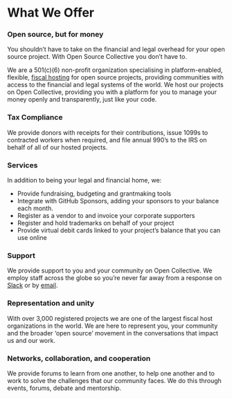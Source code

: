 # What We Offer

### Open source, but for money

You shouldn’t have to take on the financial and legal overhead for your open source project. With Open Source Collective you don’t have to.&#x20;

We are a 501(c)(6) non-profit organization specialising in platform-enabled, flexible, [fiscal hosting](fiscal-hosting.md) for open source projects, providing communities with access to the financial and legal systems of the world. We host our projects on Open Collective, providing you with a platform for you to manage your money openly and transparently, just like your code.&#x20;

### Tax Compliance&#x20;

We provide donors with receipts for their contributions, issue 1099s to contracted workers when required, and file annual 990’s to the IRS on behalf of all of our hosted projects.

### Services

In addition to being your legal and financial home, we:

* Provide fundraising, budgeting and grantmaking tools
* Integrate with GitHub Sponsors, adding your sponsors to your balance each month.
* Register as a vendor to and invoice your corporate supporters
* Register and hold trademarks on behalf of your project
* Provide virtual debit cards linked to your project’s balance that you can use online

### Support&#x20;

We provide support to you and your community on Open Collective. We employ staff across the globe so you’re never far away from a response on [Slack](http://slack.opencollective.com) or by [email](mailto:support@opencollective.com).

### Representation and unity

With over 3,000 registered projects we are one of the largest fiscal host organizations in the world. We are here to represent you, your community and the broader ‘open source’ movement in the conversations that impact us and our work.

### Networks, collaboration, and cooperation

We provide forums to learn from one another, to help one another and to work to solve the challenges that our community faces. We do this through events, forums, debate and mentorship.
